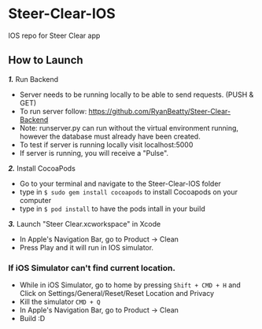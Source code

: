 # Steer-Clear-IOS
IOS repo for Steer Clear app

## How to Launch

***1.*** Run Backend
* Server needs to be running locally to be able to send requests. (PUSH & GET)
* To run server follow: https://github.com/RyanBeatty/Steer-Clear-Backend
* Note: runserver.py can run without the virtual environment running, however the database must already have been created.
* To test if server is running locally visit localhost:5000
* If server is running, you will receive a "Pulse".

***2.*** Install CocoaPods
* Go to your terminal and navigate to the Steer-Clear-IOS folder
* type in ``` $ sudo gem install cocoapods ``` to install Cocoapods on your computer
* type in ``` $ pod install ``` to have the pods intall in your build

***3.*** Launch "Steer Clear.xcworkspace" in Xcode
* In Apple's Navigation Bar, go to Product -> Clean
* Press Play and it will run in IOS simulator. 


### If iOS Simulator can't find current location.
* While in iOS Simulator, go to home by pressing ``` Shift + CMD + H ``` and Click on Settings/General/Reset/Reset Location and Privacy
* Kill the simulator ``` CMD + Q ```
* In Apple's Navigation Bar, go to Product -> Clean
* Build :D
